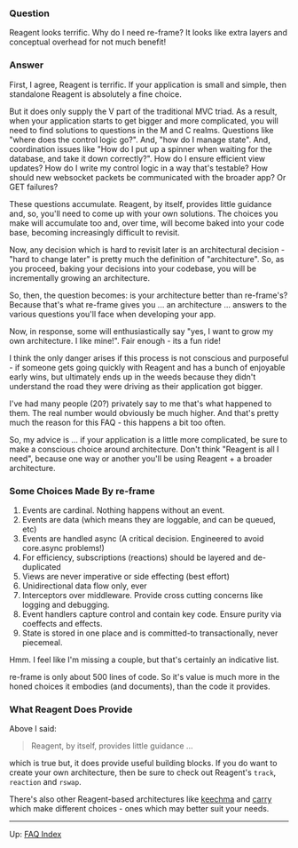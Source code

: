 ### Question

Reagent looks terrific.  Why do I need re-frame?  It looks like extra layers and
conceptual overhead for not much benefit!

### Answer 

First, I agree, Reagent is terrific. If your application is small and simple, 
then standalone Reagent is absolutely a fine choice.

But it does only supply the V part of the traditional MVC triad. As a result, when
your application starts to get bigger and more complicated, you will need to 
find solutions to questions in the M and C realms. Questions like "where does the control logic go?".
And, "how do I manage state".  And, coordination issues like "How do I put up a spinner
when waiting for the database, and take it down correctly?".  How do I ensure 
efficient view updates?  How do I write my control logic in a way that's testable? 
How should new websocket packets be communicated with the broader app? Or GET failures? 

These questions accumulate. Reagent, by itself,
provides little guidance and, so, you'll need to
come up with your own solutions. The choices you make will accumulate too and,
over time, will become baked into your code base,
becoming increasingly difficult to revisit. 

Now, any decision which is hard to revisit later is an architectural decision - 
"hard to change later" is pretty much the definition of "architecture".  So, 
as you proceed, baking your decisions into your codebase, you will be 
incrementally growing an architecture.

So, then, the question becomes: is your architecture better than re-frame's?  Because 
that's what re-frame gives you ... an architecture ... answers to the
various questions you'll face when developing your app.

Now, in response, some will enthusiastically say "yes, I want to grow my own 
architecture. I like mine!". Fair enough - its a fun ride!

I think the only danger arises if this process is not conscious and purposeful - if
someone gets going quickly with Reagent and has a bunch of enjoyable early wins, but
ultimately ends up in the weeds because they didn't understand the road they were driving as
their application got bigger.

I've had many people (20?) privately say to me that's what happened to them. The real
number would obviously be much higher. And that's pretty much the reason for
this FAQ - this happens a bit too often.  

So, my advice is ... if your application is a little more complicated,
be sure to make a conscious choice around architecture. Don't think 
"Reagent is all I need", because one way or
another you'll be using Reagent + a broader architecture.

### Some Choices Made By re-frame

1. Events are cardinal. Nothing happens without an event. 
2. Events are data  (which means they are loggable, and can be queued, etc)
3. Events are handled async  (A critical decision. Engineered to avoid core.async problems!)
4. For efficiency, subscriptions (reactions) should be layered and de-duplicated
5. Views are never imperative or side effecting (best effort)
6. Unidirectional data flow only, ever
7. Interceptors over middleware. Provide cross cutting concerns like logging and debugging. 
8. Event handlers capture control and contain key code. Ensure purity via coeffects and effects. 
9. State is stored in one place and is committed-to transactionally, never piecemeal.

Hmm. I feel like I'm missing a couple, but that's certainly an indicative list.

re-frame is only about 500 lines of code.  So it's value is much more in the honed 
choices it embodies (and documents), than the code it provides.

### What Reagent Does Provide

Above I said:
> Reagent, by itself, provides little guidance ...

which is true but, it does provide useful building blocks. If you do want to create 
your own architecture, then be sure to check out Reagent's `track`, `reaction` and `rswap`. 

There's also other Reagent-based architectures like [keechma](https://github.com/keechma/keechma) and 
[carry](https://github.com/metametadata/carry) which make different choices - ones which may 
better suit your needs.

***

Up:  [FAQ Index](README.md)&nbsp;&nbsp;&nbsp;&nbsp;&nbsp;&nbsp;

<!-- START doctoc generated TOC please keep comment here to allow auto update -->
<!-- DON'T EDIT THIS SECTION, INSTEAD RE-RUN doctoc TO UPDATE -->
<!-- END doctoc generated TOC please keep comment here to allow auto update -->
